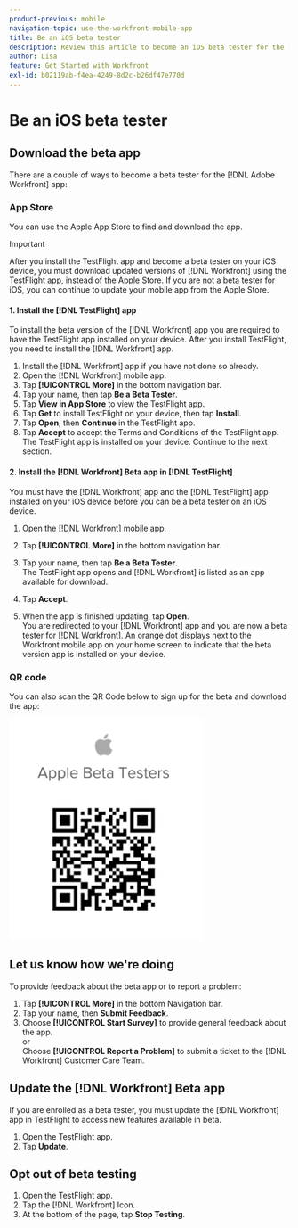 ```yaml
---
product-previous: mobile
navigation-topic: use-the-workfront-mobile-app
title: Be an iOS beta tester
description: Review this article to become an iOS beta tester for the [!DNL Adobe Workfront] mobile app.
author: Lisa
feature: Get Started with Workfront
exl-id: b02119ab-f4ea-4249-8d2c-b26df47e770d
---
```

# Be an iOS beta tester

## Download the beta app

There are a couple of ways to become a beta tester for the [!DNL Adobe Workfront] app:

### App Store

You can use the Apple App Store to find and download the app.

>[!IMPORTANT]
>
>After you install the TestFlight app and become a beta tester on your iOS device, you must download updated versions of [!DNL Workfront] using the TestFlight app, instead of the Apple Store. If you are not a beta tester for iOS, you can continue to update your mobile app from the Apple Store.

#### 1. Install the [!DNL TestFlight] app

To install the beta version of the [!DNL Workfront] app you are required to have the TestFlight app installed on your device. After you install TestFlight, you need to install the [!DNL Workfront] app.

1. Install the [!DNL Workfront] app if you have not done so already.
1. Open the [!DNL Workfront] mobile app.
1. Tap **[!UICONTROL More]** in the bottom navigation bar.
1. Tap your name, then tap **Be a Beta Tester**.
1. Tap **View in App Store** to view the TestFlight app.
1. Tap **Get** to install TestFlight on your device, then tap **Install**.
1. Tap **Open**, then **Continue** in the TestFlight app.
1. Tap **Accept** to accept the Terms and Conditions of the TestFlight app.\
   The TestFlight app is installed on your device. Continue to the next section.

#### 2. Install the [!DNL Workfront] Beta app in [!DNL TestFlight]

You must have the [!DNL Workfront] app and the [!DNL TestFlight] app installed on your iOS device before you can be a beta tester on an iOS device.

1. Open the [!DNL Workfront] mobile app.
1. Tap **[!UICONTROL More]** in the bottom navigation bar.
1. Tap your name, then tap **Be a Beta Tester**.\
   The TestFlight app opens and [!DNL Workfront] is listed as an app available for download.

1. Tap **Accept**.
1. When the app is finished updating, tap **Open**.\
   You are redirected to your [!DNL Workfront] app and you are now a beta tester for [!DNL Workfront]. An orange dot displays next to the Workfront mobile app on your home screen to indicate that the beta version app is installed on your device.

### QR code

You can also scan the QR Code below to sign up for the beta and download the app:

![](assets/ios-qr-code-350x397.png)

## Let us know how we're doing

To provide feedback about the beta app or to report a problem:

1. Tap **[!UICONTROL More]** in the bottom Navigation bar.
1. Tap your name, then **Submit Feedback**.
1. Choose **[!UICONTROL Start Survey]** to provide general feedback about the app.\
   or\
   Choose **[!UICONTROL Report a Problem]** to submit a ticket to the [!DNL Workfront] Customer Care Team.

## Update the [!DNL Workfront] Beta app

If you are enrolled as a beta tester, you must update the [!DNL Workfront] app in TestFlight to access new features available in beta.

1. Open the TestFlight app.
1. Tap **Update**.

## Opt out of beta testing

1. Open the TestFlight app.
1. Tap the [!DNL Workfront] Icon.
1. At the bottom of the page, tap **Stop Testing**.
